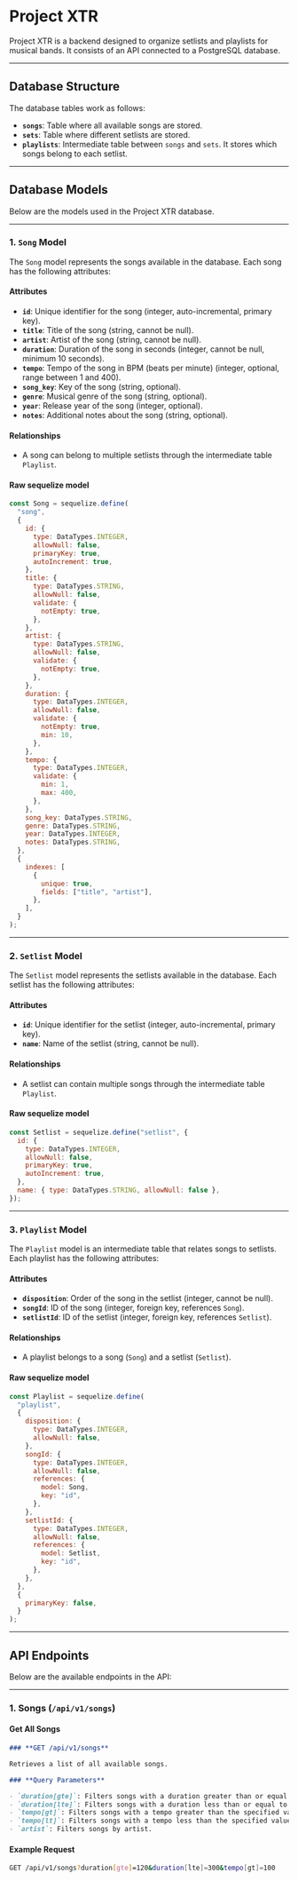 # **Project XTR**

Project XTR is a backend designed to organize setlists and playlists for musical bands. It consists of an API connected to a PostgreSQL database.

---

## **Database Structure**

The database tables work as follows:

- **`songs`**: Table where all available songs are stored.
- **`sets`**: Table where different setlists are stored.
- **`playlists`**: Intermediate table between `songs` and `sets`. It stores which songs belong to each setlist.

---

## **Database Models**

Below are the models used in the Project XTR database.

---

### **1. `Song` Model**

The `Song` model represents the songs available in the database. Each song has the following attributes:

#### **Attributes**

- **`id`**: Unique identifier for the song (integer, auto-incremental, primary key).
- **`title`**: Title of the song (string, cannot be null).
- **`artist`**: Artist of the song (string, cannot be null).
- **`duration`**: Duration of the song in seconds (integer, cannot be null, minimum 10 seconds).
- **`tempo`**: Tempo of the song in BPM (beats per minute) (integer, optional, range between 1 and 400).
- **`song_key`**: Key of the song (string, optional).
- **`genre`**: Musical genre of the song (string, optional).
- **`year`**: Release year of the song (integer, optional).
- **`notes`**: Additional notes about the song (string, optional).

#### **Relationships**

- A song can belong to multiple setlists through the intermediate table `Playlist`.

#### **Raw sequelize model**

```javascript
const Song = sequelize.define(
  "song",
  {
    id: {
      type: DataTypes.INTEGER,
      allowNull: false,
      primaryKey: true,
      autoIncrement: true,
    },
    title: {
      type: DataTypes.STRING,
      allowNull: false,
      validate: {
        notEmpty: true,
      },
    },
    artist: {
      type: DataTypes.STRING,
      allowNull: false,
      validate: {
        notEmpty: true,
      },
    },
    duration: {
      type: DataTypes.INTEGER,
      allowNull: false,
      validate: {
        notEmpty: true,
        min: 10,
      },
    },
    tempo: {
      type: DataTypes.INTEGER,
      validate: {
        min: 1,
        max: 400,
      },
    },
    song_key: DataTypes.STRING,
    genre: DataTypes.STRING,
    year: DataTypes.INTEGER,
    notes: DataTypes.STRING,
  },
  {
    indexes: [
      {
        unique: true,
        fields: ["title", "artist"],
      },
    ],
  }
);
```

---

### **2. `Setlist` Model**

The `Setlist` model represents the setlists available in the database. Each setlist has the following attributes:

#### **Attributes**

- **`id`**: Unique identifier for the setlist (integer, auto-incremental, primary key).
- **`name`**: Name of the setlist (string, cannot be null).

#### **Relationships**

- A setlist can contain multiple songs through the intermediate table `Playlist`.

#### **Raw sequelize model**

```javascript
const Setlist = sequelize.define("setlist", {
  id: {
    type: DataTypes.INTEGER,
    allowNull: false,
    primaryKey: true,
    autoIncrement: true,
  },
  name: { type: DataTypes.STRING, allowNull: false },
});
```

---

### **3. `Playlist` Model**

The `Playlist` model is an intermediate table that relates songs to setlists. Each playlist has the following attributes:

#### **Attributes**

- **`disposition`**: Order of the song in the setlist (integer, cannot be null).
- **`songId`**: ID of the song (integer, foreign key, references `Song`).
- **`setlistId`**: ID of the setlist (integer, foreign key, references `Setlist`).

#### **Relationships**

- A playlist belongs to a song (`Song`) and a setlist (`Setlist`).

#### **Raw sequelize model**

```javascript
const Playlist = sequelize.define(
  "playlist",
  {
    disposition: {
      type: DataTypes.INTEGER,
      allowNull: false,
    },
    songId: {
      type: DataTypes.INTEGER,
      allowNull: false,
      references: {
        model: Song,
        key: "id",
      },
    },
    setlistId: {
      type: DataTypes.INTEGER,
      allowNull: false,
      references: {
        model: Setlist,
        key: "id",
      },
    },
  },
  {
    primaryKey: false,
  }
);
```

---

## **API Endpoints**

Below are the available endpoints in the API:

---

### **1. Songs (`/api/v1/songs`)**

#### **Get All Songs**

```markdown
### **GET /api/v1/songs**

Retrieves a list of all available songs.

### **Query Parameters**

- `duration[gte]`: Filters songs with a duration greater than or equal to the specified value.
- `duration[lte]`: Filters songs with a duration less than or equal to the specified value.
- `tempo[gt]`: Filters songs with a tempo greater than the specified value.
- `tempo[lt]`: Filters songs with a tempo less than the specified value.
- `artist`: Filters songs by artist.
```

#### **Example Request**

```bash
GET /api/v1/songs?duration[gte]=120&duration[lte]=300&tempo[gt]=100
```
